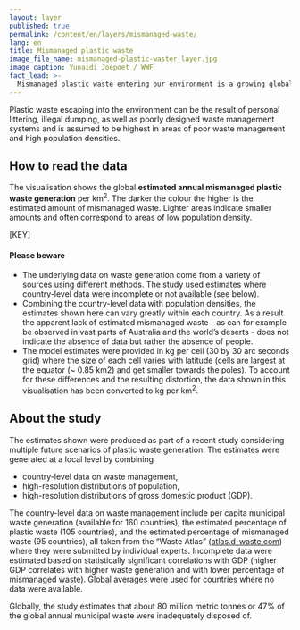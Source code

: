 ```yaml
---
layout: layer
published: true
permalink: /content/en/layers/mismanaged-waste/
lang: en
title: Mismanaged plastic waste
image_file_name: mismanaged-plastic-waster_layer.jpg
image_caption: Yunaidi Joepoet / WWF
fact_lead: >-
  Mismanaged plastic waste entering our environment is a growing global concern. Wind and rain carry it into our rivers and out to sea where it endangers wildlife and can accumulate in the food chain.
---
```


Plastic waste escaping into the environment can be the result of personal littering, illegal dumping, as well as poorly designed waste management systems and is assumed to be highest in areas of poor waste management and high population densities.

## How to read the data

The visualisation shows the global **estimated annual mismanaged plastic waste generation** per km<sup>2</sup>. The darker the colour the higher is the estimated amount of mismanaged waste. Lighter areas indicate smaller amounts and often correspond to areas of low population density.

[KEY]

#### Please beware

* The underlying data on waste generation come from a variety of sources using different methods. The study used estimates where country-level data were incomplete or not available (see below).
* Combining the country-level data with population densities, the estimates shown here can vary greatly within each country. As a result the apparent lack of estimated mismanaged waste - as can for example be observed in vast parts of Australia and the world’s deserts - does not indicate the absence of data but rather the absence of people.
* The model estimates were provided in kg per cell (30 by 30 arc seconds grid) where the size of each cell varies with latitude (cells are largest at the equator (~ 0.85 km2) and get smaller towards the poles). To account for these differences and the resulting distortion, the data shown in this visualisation has been converted to kg per km<sup>2</sup>.

## About the study

The estimates shown were produced as part of a recent study considering multiple future scenarios of plastic waste generation. The estimates were generated at a local level by combining

* country-level data on waste management,
* high-resolution distributions of population,
* high-resolution distributions of gross domestic product (GDP).

The country-level data on waste management include per capita municipal waste generation (available for 160 countries), the estimated percentage of plastic waste (105 countries), and the estimated percentage of mismanaged waste (95 countries), all taken from the “Waste Atlas” ([atlas.d-waste.com](http://www.atlas.d-waste.com/)) where they were submitted by individual experts. Incomplete data were estimated based on statistically significant correlations with GDP (higher GDP correlates with higher waste generation and with lower percentage of mismanaged waste). Global averages were used for countries where no data were available.

Globally, the study estimates that about 80 million metric tonnes or 47% of the global annual municipal waste were inadequately disposed of.
